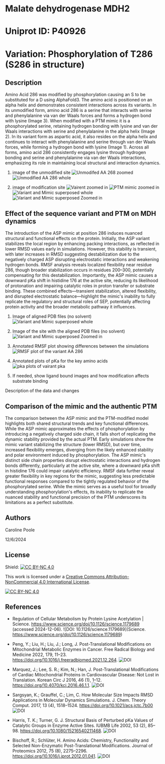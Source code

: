 # Malate dehydrogenase MDH2
# Uniprot ID: P40926
# Variation: Phosphorylation of T286 (S286 in structure)


## Description

Amino Acid 286 was modified by phosphorylation causing an S to be substituted for a D using AlphaFold3. The amino acid is positioned on an alpha helix and demonstrates consistent interactions across its variants. In its unmodified form, amino acid 286 is a serine that interacts with serine and phenylalanine via van der Waals forces and forms a hydrogen bond with lysine (Image 3). When modified with a PTM mimic it is a phosphorylated serine, retaining hydrogen bonding with lysine and van der Waals interactions with serine and phenylalanine in the alpha helix (Image 2). In its variant form as aspartic acid, it also resides on the alpha helix and continues to interact with phenylalanine and serine through van der Waals forces, while forming a hydrogen bond with lysine (Image 1). Across all forms, amino acid 286 consistently engages lysine through hydrogen bonding and serine and phenylalanine via van der Waals interactions, emphasizing its role in maintaining local structural and interaction dynamics.

1. image of the unmodified site
![Unmodifed AA 268 zoomed](images/molstarunmod.png)
![Unmodified AA 286 whole](images/unmodwhole.png)

2. image of modification site
![Vairent zoomed in](images/molstarvar.png)
![PTM mimic zoomed in](images/molstarmimic.png)
![Variant and Mimic superposed whole](images/mimvaraligned.png)
![Variant and Mimic superposed Zoomed in](images/molstarvarmimic.png)

## Effect of the sequence variant and PTM on MDH dynamics


The introduction of the ASP mimic at position 286 induces nuanced structural and functional effects on the protein. Initially, the ASP variant stabilizes the local region by enhancing packing interactions, as reflected in lower RMSD values early in simulations. However, this stability is transient, with later increases in RMSD suggesting destabilization due to the negatively charged ASP disrupting electrostatic interactions and weakening hydrogen bonds. RMSF analysis reveals localized flexibility near residue 286, though broader stabilization occurs in residues 200–300, potentially compensating for this destabilization. Importantly, the ASP mimic causes a downward pKa shift in histidine 176 at the active site, reducing its likelihood of protonation and impairing catalytic roles in proton transfer or substrate binding. These combined effects—transient stabilization, altered flexibility, and disrupted electrostatic balance—highlight the mimic's inability to fully replicate the regulatory and structural roles of SEP, potentially affecting protein activity and the broader metabolic pathway it influences.

1. Image of aligned PDB files (no solvent)
![Variant and Mimic superposed whole](images/mimvaraligned.png)

2. Image of the site with the aligned PDB files (no solvent)
![Variant and Mimic superposed Zoomed in](images/molstarvarmimic.png)

3. Annotated RMSF plot showing differences between the simulations
![RMSF plot of the variant AA 286](images/RMSF.png)

4. Annotated plots of pKa for the key amino acids
![pka plots of vairant pka](images/pka.png)

5. If needed, show ligand bound images and how modification affects substrate binding

Description of the data and changes


## Comparison of the mimic and the authentic PTM

The comparison between the ASP mimic and the PTM-modified model highlights both shared structural trends and key functional differences. While the ASP mimic approximates the effects of phosphorylation by introducing a negatively charged side chain, it falls short of replicating the dynamic stability provided by the actual PTM. Early simulations show the mimic variant stabilizing the structure (lower RMSD), but over time, increased flexibility emerges, diverging from the likely enhanced stability and polar environment induced by phosphorylation. The ASP mimic's distinct side chain properties disrupt electrostatic interactions and hydrogen bonds differently, particularly at the active site, where a downward pKa shift in histidine 176 could impair catalytic efficiency. RMSF data further reveal greater flexibility in key regions for the mimic, suggesting less predictable functional responses compared to the tightly regulated behavior of the phosphorylated serine. While the mimic serves as a useful tool for broadly understanding phosphorylation's effects, its inability to replicate the nuanced stability and functional precision of the PTM underscores its limitations as a perfect substitute.


## Authors

Caroline Poole

12/6/2024

## License

Shield: [![CC BY-NC 4.0][cc-by-nc-shield]][cc-by-nc]

This work is licensed under a
[Creative Commons Attribution-NonCommercial 4.0 International License][cc-by-nc].

[![CC BY-NC 4.0][cc-by-nc-image]][cc-by-nc]

[cc-by-nc]: https://creativecommons.org/licenses/by-nc/4.0/
[cc-by-nc-image]: https://licensebuttons.net/l/by-nc/4.0/88x31.png
[cc-by-nc-shield]: https://img.shields.io/badge/License-CC%20BY--NC%204.0-lightgrey.svg


## References

* Regulation of Cellular Metabolism by Protein Lysine Acetylation | Science. https://www.science.org/doi/10.1126/science.1179689 (accessed 2024-12-06). ![DOI: 10.1126/science.1179689](Science. https://www.science.org/doi/10.1126/science.1179689)

* Peng, Y.; Liu, H.; Liu, J.; Long, J. Post-Translational Modifications on Mitochondrial Metabolic Enzymes in Cancer. Free Radical Biology and Medicine 2022, 179, 11–23. https://doi.org/10.1016/j.freeradbiomed.2021.12.264. ![DOI](https://doi.org/10.1016/j.freeradbiomed.2021.12.264.)

* Marquez, J.; Lee, S. R.; Kim, N.; Han, J. Post-Translational Modifications of Cardiac Mitochondrial Proteins in Cardiovascular Disease: Not Lost in Translation. Korean Circ J 2016, 46 (1), 1–12. https://doi.org/10.4070/kcj.2016.46.1.1. ![DOI]( https://doi.org/10.4070/kcj.2016.46.1.1.)

* Sargsyan, K.; Grauffel, C.; Lim, C. How Molecular Size Impacts RMSD Applications in Molecular Dynamics Simulations. J. Chem. Theory Comput. 2017, 13 (4), 1518–1524. https://doi.org/10.1021/acs.jctc.7b00 ![DOI](https://doi.org/10.1021/acs.jctc.7b00)

* Harris, T. K.; Turner, G. J. Structural Basis of Perturbed pKa Values of Catalytic Groups in Enzyme Active Sites. IUBMB Life 2002, 53 (2), 85–98. https://doi.org/10.1080/15216540211468. ![DOI](https://doi.org/10.1080/15216540211468.)

* Bischoff, R.; Schlüter, H. Amino Acids: Chemistry, Functionality and Selected Non-Enzymatic Post-Translational Modifications. Journal of Proteomics 2012, 75 (8), 2275–2296. https://doi.org/10.1016/j.jprot.2012.01.041. ![DOI](https://doi.org/10.1016/j.jprot.2012.01.041)